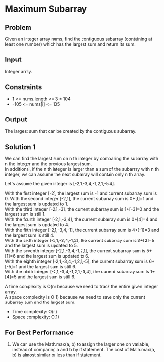 # Maximum Subarray

## Problem

Given an integer array nums, find the contiguous subarray (containing at least one number) which has the largest sum and return its sum.

## Input

Integer array.

## Constraints

- 1 <= nums.length <= 3 * 104
- -105 <= nums[i] <= 105

## Output

The largest sum that can be created by the contiguous subarray.

## Solution 1

We can find the largest sum on n th integer by comparing the subarray with n the integer and the previous largest sum.  
In additional, if the n th integer is larger than a sum of the subarray with n th integer, we can assume the next subarray will contain only n th array.

Let's assume the given integer is [-2,1,-3,4,-1,2,1,-5,4].

With the first integer [-2], the largest sum is -1 and current subarray sum is 0.
With the second integer [-2,1], the current subarray sum is 0+[1]=1 and the largest sum is updated to 1.  
With the third integer [-2,1,-3], the current subarray sum is 1+[-3]=0 and the largest sum is still 1.  
With the fourth integer [-2,1,-3,4], the current subarray sum is 0+[4]=4 and the largest sum is updated to 4.  
With the fifth integer [-2,1,-3,4,-1], the current subarray sum is 4+[-1]=3 and the largest sum is still 4.  
With the sixth integer [-2,1,-3,4,-1,2], the current subarray sum is 3+[2]=5 and the largest sum is updated to 5.  
With the seventh integer [-2,1,-3,4,-1,2,1], the current subarray sum is 5+[1]=6 and the largest sum is updated to 6.  
With the eighth integer [-2,1,-3,4,-1,2,1,-5], the current subarray sum is 6+[-5]=1 and the largest sum is still 6.  
With the ninth integer [-2,1,-3,4,-1,2,1,-5,4], the current subarray sum is 1+[4]=5 and the largest sum is still 6.  

A time complexity is O(n) because we need to track the entire given integer array.  
A space complexity is O(1) because we need to save only the current subarray sum and the largest sum.

- Time complexity: O(n)
- Space complexity: O(1)

## For Best Performance

1) We can use the Math.max(a, b) to assign the larger one on variable, instead of comparing a and b by if statement. The cost of Math.max(a, b) is almost similar or less than if statement.
